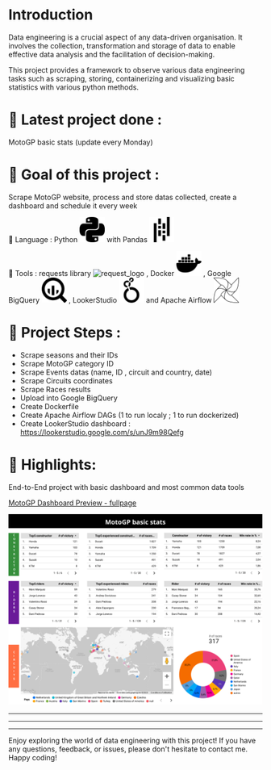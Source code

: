 # Introduction

Data engineering is a crucial aspect of any data-driven organisation. It involves the collection, transformation and storage of data to enable effective data analysis and the facilitation of decision-making.

This project provides a framework to observe various data engineering tasks such as scraping, storing, containerizing and visualizing basic statistics with various python methods.

# **🚀 Latest project done :**

MotoGP basic stats (update every Monday)

# 🚀 Goal of this project :
Scrape MotoGP website, process and store datas collected, create a dashboard and schedule it every week

🔹 Language : Python <img src="./icons/python.svg" alt="request_logo" width="50" height="50"> with Pandas <img src="./icons/pandas.svg" alt="request_logo" width="50" height="50">

🔹 Tools : requests library <img src="https://requests.readthedocs.io/en/latest/_static/requests-sidebar.png" alt="request_logo" width="50" height="50"> , Docker <img src="./icons/docker.svg" alt="request_logo" width="50" height="50"> , Google BigQuery <img src="./icons/googlebigquery.svg" alt="request_logo" width="50" height="50"> , LookerStudio <img src="./icons/looker.svg" alt="request_logo" width="50" height="50"> and Apache Airflow <img src="./icons/apacheairflow.svg" alt="request_logo" width="50" height="50">

# 🚀 Project Steps :

- Scrape seasons and their IDs
- Scrape MotoGP category ID
- Scrape Events datas (name, ID , circuit and country, date)
- Scrape Circuits coordinates
- Scrape Races results
- Upload into Google BigQuery
- Create Dockerfile
- Create Apache Airflow DAGs (1 to run localy ; 1 to run dockerized)
- Create LookerStudio dashboard : https://lookerstudio.google.com/s/unJ9m98Qefg

# 🚀 Highlights:

End-to-End project with basic dashboard and most common data tools

[MotoGP Dashboard Preview - fullpage](./icons/MotoGP_Basics_Stats_dashboard.pdf)

![MotoGP Dashboard Preview - embedded](./icons/MotoGP_Basics_Stats_dashboard-1.png)


---
---
---

Enjoy exploring the world of data engineering with this project! If you have any questions, feedback, or issues, please don't hesitate to contact me. Happy coding!
